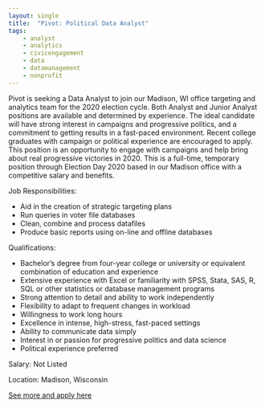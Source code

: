 ```yaml
---
layout: single
title:  "Pivot: Political Data Analyst"
tags: 
    - analyst
    - analytics
    - civicengagement
    - data
    - datamanagement
    - nonprofit
---
```

Pivot is seeking a Data Analyst to join our Madison, WI office targeting and analytics team for the 2020 election cycle.
Both Analyst and Junior Analyst positions are available and determined by experience. The ideal candidate will have strong interest in campaigns and progressive politics, and a commitment to getting results in a fast-paced environment.
Recent college graduates with campaign or political experience are encouraged to apply. This position is an opportunity to engage with campaigns and help bring about real progressive victories in 2020. This is a full-time, temporary position through Election Day 2020 based in our Madison office with a competitive salary and benefits. 

Job Responsibilities: 

* Aid in the creation of strategic targeting plans
* Run queries in voter file databases 
* Clean, combine and process datafiles
* Produce basic reports using on-line and offline databases

Qualifications:

* Bachelor’s degree from four-year college or university or equivalent combination of education and experience
* Extensive experience with Excel or familiarity with SPSS, Stata, SAS, R, SQL or other statistics or database management programs
* Strong attention to detail and ability to work independently
* Flexibility to adapt to frequent changes in workload
* Willingness to work long hours
* Excellence in intense, high-stress, fast-paced settings
* Ability to communicate data simply
* Interest in or passion for progressive politics and data science
* Political experience preferred

Salary: Not Listed 

Location: Madison, Wisconsin

[See more and apply here](https://thepivot.bamboohr.com/jobs/view.php?id=44)
